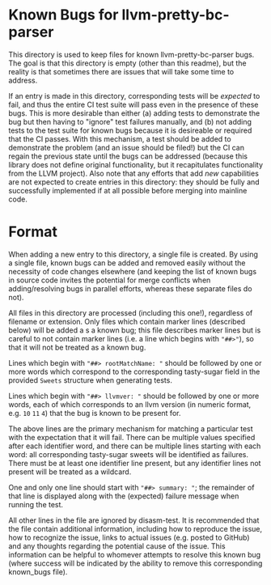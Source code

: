 # Known Bugs for llvm-pretty-bc-parser

This directory is used to keep files for known llvm-pretty-bc-parser bugs.  The
goal is that this directory is empty (other than this readme), but the reality is
that sometimes there are issues that will take some time to address.

If an entry is made in this directory, corresponding tests will be *expected* to
fail, and thus the entire CI test suite will pass even in the presence of these
bugs.  This is more desirable than either (a) adding tests to demonstrate the bug
but then having to "ignore" test failures manually, and (b) not adding tests to
the test suite for known bugs because it is desireable or required that the CI
passes.  With this mechanism, a test should be added to demonstrate the problem
(and an issue should be filed!) but the CI can regain the previous state until
the bugs can be addressed (because this library does not define original
functionality, but it recapitulates functionality from the LLVM project).  Also
note that any efforts that add *new* capabilities are not expected to create
entries in this directory: they should be fully and successfully implemented if
at all possible before merging into mainline code.

# Format

When adding a new entry to this directory, a single file is created.  By using a
single file, known bugs can be added and removed easily without the necessity of
code changes elsewhere (and keeping the list of known bugs in source code invites
the potential for merge conflicts when adding/resolving bugs in parallel efforts,
whereas these separate files do not).

All files in this directory are processed (including this one!), regardless of
filename or extension.  Only files which contain marker lines (described below)
will be added a s a known bug; this file describes marker lines but is careful to
not contain marker lines (i.e. a line which begins with `"##>"`), so that it will
not be treated as a known bug.

Lines which begin with `"##> rootMatchName: "` should be followed by one or
more words which correspond to the corresponding tasty-sugar field in the
provided `Sweets` structure when generating tests.

Lines which begin with `"##> llvmver: "` should be followed by one or more words,
each of which corresponds to an llvm version (in numeric format, e.g. `10` `11`
`4`) that the bug is known to be present for.

The above lines are the primary mechanism for matching a particular test with the
expectation that it will fail.  There can be multiple values specified after each
identifier word, and there can be multiple lines starting with each word: all
corresponding tasty-sugar sweets will be identified as failures.  There must be
at least one identifier line present, but any identifier lines not present will
be treated as a wildcard.

One and only one line should start with `"##> summary: "`; the remainder of
that line is displayed along with the (expected) failure message when running the
test.

All other lines in the file are ignored by disasm-test.  It is recommended that
the file contain additional information, including how to reproduce the issue,
how to recognize the issue, links to actual issues (e.g. posted to GitHub) and
any thoughts regarding the potential cause of the issue.  This information can be
helpful to whomever attempts to resolve this known bug (where success will be
indicated by the ability to remove this corresponding known_bugs file).
